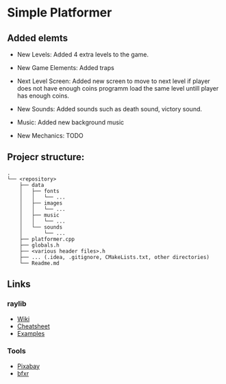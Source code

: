Simple Platformer
=================



## Added elemts

* New Levels: Added 4 extra levels to the game.

* New Game Elements: Added traps

* Next Level Screen: Added new screen to move to next level if player does not have enough coins programm load the same level untill player has enough coins.

* New Sounds: Added sounds such as death sound, victory sound.

* Music: Added new background music

* New Mechanics: TODO


## Projecr structure: 

```
.
└── <repository>
    ├── data
    │   ├── fonts
    │   │   └── ...
    │   ├── images
    │   │   └── ...
    │   ├── music
    │   │   └── ...
    │   └── sounds
    │       └── ...
    ├── platformer.cpp
    ├── globals.h
    ├── <various header files>.h
    ├── ... (.idea, .gitignore, CMakeLists.txt, other directories)
    └── Readme.md
```

## Links

### raylib

* [Wiki](https://github.com/raysan5/raylib/wiki)
* [Cheatsheet](https://www.raylib.com/cheatsheet/cheatsheet.html)
* [Examples](https://www.raylib.com/examples.html)

### Tools

* [Pixabay](https://pixabay.com/)
* [bfxr](https://www.bfxr.net)

